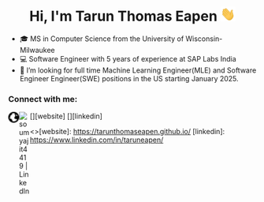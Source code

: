 <h1 align="center"> Hi, I'm Tarun Thomas Eapen <img src="https://raw.githubusercontent.com/ABSphreak/ABSphreak/master/gifs/Hi.gif" width="30px"></h1>

- 🎓 MS in Computer Science from the University of Wisconsin-Milwaukee
- 💻 Software Engineer with 5 years of experience at SAP Labs India
- 💼 I’m looking for full time Machine Learning Engineer(MLE) and Software Engineer Engineer(SWE) positions in the US starting January 2025.

### Connect with me:
[<img align="left" alt="webpage" width="22px" src="https://raw.githubusercontent.com/iconic/open-iconic/master/svg/globe.svg" />][website]
[<img align="left" alt="soumyajit4419  | LinkedIn" width="22px" src="https://cdn.jsdelivr.net/npm/simple-icons@v3/icons/linkedin.svg" />][linkedin]
<br />

<>[website]: https://tarunthomaseapen.github.io/
[linkedin]: https://www.linkedin.com/in/taruneapen/
